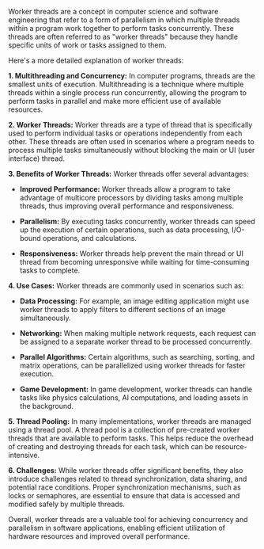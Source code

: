 Worker threads are a concept in computer science and software engineering that refer to a form of parallelism in which multiple threads within a program work together to perform tasks concurrently. These threads are often referred to as "worker threads" because they handle specific units of work or tasks assigned to them.

Here's a more detailed explanation of worker threads:

**1. Multithreading and Concurrency:** In computer programs, threads are the smallest units of execution. Multithreading is a technique where multiple threads within a single process run concurrently, allowing the program to perform tasks in parallel and make more efficient use of available resources.

**2. Worker Threads:** Worker threads are a type of thread that is specifically used to perform individual tasks or operations independently from each other. These threads are often used in scenarios where a program needs to process multiple tasks simultaneously without blocking the main or UI (user interface) thread.

**3. Benefits of Worker Threads:** Worker threads offer several advantages:

-   **Improved Performance:** Worker threads allow a program to take advantage of multicore processors by dividing tasks among multiple threads, thus improving overall performance and responsiveness.
    
-   **Parallelism:** By executing tasks concurrently, worker threads can speed up the execution of certain operations, such as data processing, I/O-bound operations, and calculations.
    
-   **Responsiveness:** Worker threads help prevent the main thread or UI thread from becoming unresponsive while waiting for time-consuming tasks to complete.
    

**4. Use Cases:** Worker threads are commonly used in scenarios such as:

-   **Data Processing:** For example, an image editing application might use worker threads to apply filters to different sections of an image simultaneously.
    
-   **Networking:** When making multiple network requests, each request can be assigned to a separate worker thread to be processed concurrently.
    
-   **Parallel Algorithms:** Certain algorithms, such as searching, sorting, and matrix operations, can be parallelized using worker threads for faster execution.
    
-   **Game Development:** In game development, worker threads can handle tasks like physics calculations, AI computations, and loading assets in the background.
    

**5. Thread Pooling:** In many implementations, worker threads are managed using a thread pool. A thread pool is a collection of pre-created worker threads that are available to perform tasks. This helps reduce the overhead of creating and destroying threads for each task, which can be resource-intensive.

**6. Challenges:** While worker threads offer significant benefits, they also introduce challenges related to thread synchronization, data sharing, and potential race conditions. Proper synchronization mechanisms, such as locks or semaphores, are essential to ensure that data is accessed and modified safely by multiple threads.

Overall, worker threads are a valuable tool for achieving concurrency and parallelism in software applications, enabling efficient utilization of hardware resources and improved overall performance.